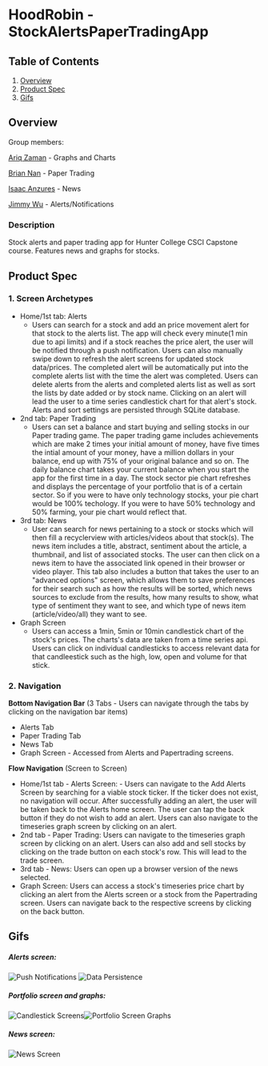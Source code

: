 # HoodRobin - StockAlertsPaperTradingApp

## Table of Contents 
1. [Overview](#Overview)
2. [Product Spec](#Product-Spec)
3. [Gifs](#Gifs)

## Overview

Group members:


[Ariq Zaman](https://github.com/ariqzaman) - Graphs and Charts

[Brian Nan](https://github.com/DogEnjoyer) - Paper Trading

[Isaac Anzures](https://github.com/ianzures) - News 

[Jimmy Wu](https://github.com/Jimmy-2) - Alerts/Notifications
### Description
Stock alerts and paper trading app for Hunter College CSCI Capstone course. Features news and graphs for stocks.



## Product Spec

### 1. Screen Archetypes

* Home/1st tab: Alerts
    * Users can search for a stock and add an price movement alert for that stock to the alerts list. The app will check every minute(1 min due to api limits) and if a stock reaches the price alert, the user will be notified through a push notification. Users can also manually swipe down to refresh the alert screens for updated stock data/prices. The completed alert will be automatically put into the complete alerts list with the time the alert was completed. Users can delete alerts from the alerts and completed alerts list as well as sort the lists by date added or by stock name. Clicking on an alert will lead the user to a time series candlestick chart for that alert's stock. Alerts and sort settings are persisted through SQLite database.
* 2nd tab: Paper Trading
    * Users can set a balance and start buying and selling stocks in our Paper trading game. The paper trading game includes achievements which are make 2 times your initial amount of money, have five times the intial amount of your money, have a million dollars in your balance, end up with 75% of your original balance and so on. The daily balance chart takes your current balance when you start the app for the first time in a day. The stock sector pie chart refreshes and displays the percentage of your portfolio that is of a certain sector. So if you were to have only technology stocks, your pie chart would be 100% techology. If you were to have 50% technology and 50% farming, your pie chart would reflect that.
* 3rd tab: News
    *  User can search for news pertaining to a stock or stocks which will then fill a recyclerview with articles/videos about that stock(s). The news item includes a title, abstract, sentiment about the article, a thumbnail, and list of associated stocks. The user can then click on a news item to have the associated link opened in their browser or video player. This tab also includes a button that takes the user to an "advanced options" screen, which allows them to save preferences for their search such as how the results will be sorted, which news sources to exclude from the results, how many results to show, what type of sentiment they want to see, and which type of news item (article/video/all) they want to see. 
* Graph Screen
    * Users can access a 1min, 5min or 10min candlestick chart of the stock's prices. The charts's data are taken from a time series api. Users can click on individual candlesticks to access relevant data for that candleestick such as the high, low, open and volume for that stick.

### 2. Navigation

**Bottom Navigation Bar** (3 Tabs - Users can navigate through the tabs by clicking on the navigation bar items) 
* Alerts Tab 
* Paper Trading Tab 
* News Tab
* Graph Screen - Accessed from Alerts and Papertrading screens.


**Flow Navigation** (Screen to Screen)

* Home/1st tab - Alerts Screen: - Users can navigate to the Add Alerts Screen by searching for a viable stock ticker. If the ticker does not exist, no navigation will occur. After successfully adding an alert, the user will be taken back to the Alerts home screen. The user can tap the back button if they do not wish to add an alert. Users can also navigate to the timeseries graph screen by clicking on an alert.
* 2nd tab - Paper Trading: Users can navigate to the timeseries graph screen by clicking on an alert. Users can also add and sell stocks by clicking on the trade button on each stock's row. This will lead to the trade screen.
* 3rd tab - News: Users can open up a browser version of the news selected.
* Graph Screen: Users can access a stock's timeseries price chart by clicking an alert from the Alerts screen or a stock from the Papertrading screen. Users can navigate back to the respective screens by clicking on the back button.



## Gifs 

##### Alerts screen:

<img src='https://github.com/Jimmy-2/HoodRobin/blob/master/gifs/AlertsScreen.gif?raw=true' title='Push Notifications' width='' alt='Push Notifications' />    <img src='https://github.com/Jimmy-2/HoodRobin/blob/master/gifs/AlertsScreen2.gif?raw=true' title='Data Persistence' width='' alt='Data Persistence' />


##### Portfolio screen and graphs:

<img src='https://github.com/Jimmy-2/HoodRobin/blob/master/gifs/PortfolioScreenAndGraphs1.gif?raw=true' title='Candlestick Screens' width='' alt='Candlestick Screens' /><img src='https://github.com/Jimmy-2/HoodRobin/blob/master/gifs/PortfolioScreenAndGraphs2.gif?raw=true' title='Portfolio Screen Graphs' width='' alt='Portfolio Screen Graphs' />


##### News screen:

<img src='https://github.com/Jimmy-2/HoodRobin/blob/master/gifs/NewsScreen.gif?raw=true' title='News Screen' width='' alt='News Screen' />

